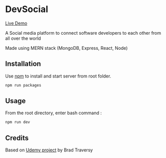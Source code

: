 # DevSocial

[Live Demo](https://dry-garden-00409.herokuapp.com/)

A Social media platform to connect software developers to each other from all over the world

Made using MERN stack (MongoDB, Express, React, Node)

## Installation

Use [npm](https://nodejs.org/en/) to install and start server from root folder.

```bash
npm run packages

```

## Usage

From the root directory, enter bash command :

```bash
npm run dev
```

## Credits

Based on [Udemy project](https://www.udemy.com/course/mern-stack-front-to-back/) by Brad Traversy
